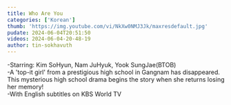 ```yaml
---
title: Who Are You
categories: ['Korean']
thumb: 'https://img.youtube.com/vi/NkXw0NMJ3Jk/maxresdefault.jpg'
pudate: 2024-06-04T20:51:50
videos: 2024-06-04-20-48-19
author: tin-sokhavuth
---
```

-Starring: Kim SoHyun, Nam JuHyuk, Yook SungJae(BTOB)<br/>
-A 'top-it girl' from a prestigious high school in Gangnam has disappeared. This mysterious high school drama begins the story when she returns losing her memory! <br/>
-With English subtitles on KBS World TV